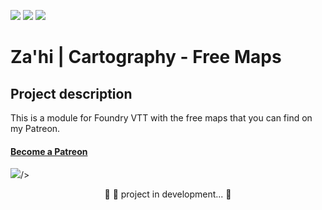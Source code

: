 <img src="https://img.shields.io/static/v1?label=Version&message=1.0.1&color=F96854&style=flat&logo=Zahi"/>	[<img src="https://img.shields.io/static/v1?label=Licence&message=MIT&color=007BFC&style=flat&logo=Zahi"/>](https://raw.githubusercontent.com/zahiomago/zahi-cartography-free-maps/main/LICENSE)	<img src="https://img.shields.io/static/v1?label=Status&message=InDevelopment&color=7159c1&style=flat&logo=Zahi"/>



# Za'hi | Cartography - Free Maps

## Project description
<p>This is a module for Foundry VTT with the free maps that you can find on my Patreon.</p>
<h4>
    <a href="https://www.patreon.com/bePatron?u=31873025">Become a Patreon</a>
</h4>
<img src="https://images.squarespace-cdn.com/content/v1/560c1d39e4b0b4fae0c9cf2a/1567548955044-WVD994WZP76EWF15T0L3/ke17ZwdGBToddI8pDm48kJmBzLZdmJSJSkqLzys5o4tZw-zPPgdn4jUwVcJE1ZvWEtT5uBSRWt4vQZAgTJucoTqqXjS3CfNDSuuf31e0tVHhgAiQuGK0wj0RcaAZqvUVLlLJefF9IHzGGHKuNXreiJu3E9Ef3XsXP1C_826c-iU/Patreon+Button.png"<a href="https://www.patreon.com/bePatron?u=31873025"></a>/>

<p align="center">
	🚧 🚀 project in development...  🚧
</p>
